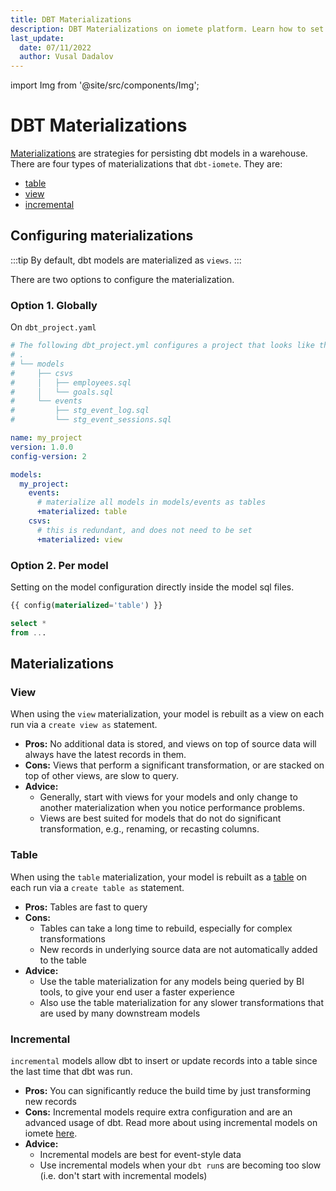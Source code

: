 ```yaml
---
title: DBT Materializations
description: DBT Materializations on iomete platform. Learn how to set different materialization types (view, table, incremental) and understand their pros & cons
last_update:
  date: 07/11/2022
  author: Vusal Dadalov
---
```


import Img from '@site/src/components/Img';

# DBT Materializations

[Materializations](https://docs.getdbt.com/terms/materialization) are strategies for persisting dbt models in a warehouse. There are four types of materializations that `dbt-iomete`. They are:

- [table](https://docs.getdbt.com/terms/table)
- [view](https://docs.getdbt.com/terms/view)
- [incremental](https://www.notion.so/In-review-Incremental-models-a9091eac48f54058a7b09baed5c1d8ef)

## Configuring materializations

:::tip
By default, dbt models are materialized as `views`.
:::

There are two options to configure the materialization.

### Option 1. Globally

On `dbt_project.yaml`

```yaml
# The following dbt_project.yml configures a project that looks like this:
# .
# └── models
#     ├── csvs
#     │   ├── employees.sql
#     │   └── goals.sql
#     └── events
#         ├── stg_event_log.sql
#         └── stg_event_sessions.sql

name: my_project
version: 1.0.0
config-version: 2

models:
  my_project:
    events:
      # materialize all models in models/events as tables
      +materialized: table
    csvs:
      # this is redundant, and does not need to be set
      +materialized: view
```

### Option 2. Per model

Setting on the model configuration directly inside the model sql files.

```sql
{{ config(materialized='table') }}

select *
from ...
```

## Materializations

### View

When using the `view` materialization, your model is rebuilt as a view on each run via a `create view as` statement.

- **Pros:** No additional data is stored, and views on top of source data will always have the latest records in them.
- **Cons:** Views that perform a significant transformation, or are stacked on top of other views, are slow to query.
- **Advice:**
  - Generally, start with views for your models and only change to another materialization when you notice performance problems.
  - Views are best suited for models that do not do significant transformation, e.g., renaming, or recasting columns.

### Table

When using the `table` materialization, your model is rebuilt as a [table](https://docs.getdbt.com/terms/table) on each run via a `create table as` statement.

- **Pros:** Tables are fast to query
- **Cons:**
  - Tables can take a long time to rebuild, especially for complex transformations
  - New records in underlying source data are not automatically added to the table
- **Advice:**
  - Use the table materialization for any models being queried by BI tools, to give your end user a faster experience
  - Also use the table materialization for any slower transformations that are used by many downstream models

### Incremental

`incremental` models allow dbt to insert or update records into a table since the last time that dbt was run.

- **Pros:** You can significantly reduce the build time by just transforming new records
- **Cons:** Incremental models require extra configuration and are an advanced usage of dbt. Read more about using incremental models on iomete [here](https://www.notion.so/In-review-Incremental-models-a9091eac48f54058a7b09baed5c1d8ef).
- **Advice:**
  - Incremental models are best for event-style data
  - Use incremental models when your `dbt run`s are becoming too slow (i.e. don't start with incremental models)

